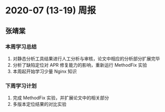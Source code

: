 # 2020-07 (13-19) 周报

## 张靖棠

### 本周学习总结

1. 对静态分析工具结果进行人工分析与审核，论文中相应的分析部分扩展完毕
2. 分析了缺陷定位对 APR 修复能力的影响，重新运行 MethodFix 实验
3. 本周起开始学习少量 Nginx 知识

### 下周学习计划

1. 完成 MethodFix 实验，并扩展论文中的相关部分
2. 多版本定位结果的对比实验